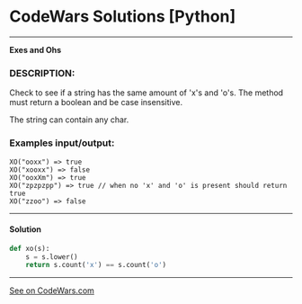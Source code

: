 # CodeWars Solutions [Python]
___
__Exes and Ohs__
### DESCRIPTION:

Check to see if a string has the same amount of 'x's and 'o's. The method must return a boolean and be case insensitive. 

The string can contain any char.

### Examples input/output: ###
```
XO("ooxx") => true
XO("xooxx") => false
XO("ooxXm") => true
XO("zpzpzpp") => true // when no 'x' and 'o' is present should return true
XO("zzoo") => false
```
___
#### Solution

```Python
def xo(s):
    s = s.lower()
    return s.count('x') == s.count('o')
```
___
[See on CodeWars.com](https://www.codewars.com/kata/55908aad6620c066bc00002a)
